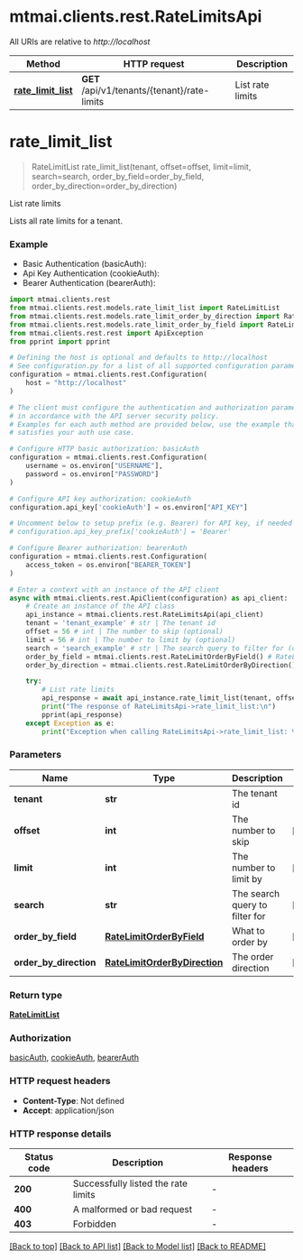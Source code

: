 # mtmai.clients.rest.RateLimitsApi

All URIs are relative to *http://localhost*

Method | HTTP request | Description
------------- | ------------- | -------------
[**rate_limit_list**](RateLimitsApi.md#rate_limit_list) | **GET** /api/v1/tenants/{tenant}/rate-limits | List rate limits


# **rate_limit_list**
> RateLimitList rate_limit_list(tenant, offset=offset, limit=limit, search=search, order_by_field=order_by_field, order_by_direction=order_by_direction)

List rate limits

Lists all rate limits for a tenant.

### Example

* Basic Authentication (basicAuth):
* Api Key Authentication (cookieAuth):
* Bearer Authentication (bearerAuth):

```python
import mtmai.clients.rest
from mtmai.clients.rest.models.rate_limit_list import RateLimitList
from mtmai.clients.rest.models.rate_limit_order_by_direction import RateLimitOrderByDirection
from mtmai.clients.rest.models.rate_limit_order_by_field import RateLimitOrderByField
from mtmai.clients.rest.rest import ApiException
from pprint import pprint

# Defining the host is optional and defaults to http://localhost
# See configuration.py for a list of all supported configuration parameters.
configuration = mtmai.clients.rest.Configuration(
    host = "http://localhost"
)

# The client must configure the authentication and authorization parameters
# in accordance with the API server security policy.
# Examples for each auth method are provided below, use the example that
# satisfies your auth use case.

# Configure HTTP basic authorization: basicAuth
configuration = mtmai.clients.rest.Configuration(
    username = os.environ["USERNAME"],
    password = os.environ["PASSWORD"]
)

# Configure API key authorization: cookieAuth
configuration.api_key['cookieAuth'] = os.environ["API_KEY"]

# Uncomment below to setup prefix (e.g. Bearer) for API key, if needed
# configuration.api_key_prefix['cookieAuth'] = 'Bearer'

# Configure Bearer authorization: bearerAuth
configuration = mtmai.clients.rest.Configuration(
    access_token = os.environ["BEARER_TOKEN"]
)

# Enter a context with an instance of the API client
async with mtmai.clients.rest.ApiClient(configuration) as api_client:
    # Create an instance of the API class
    api_instance = mtmai.clients.rest.RateLimitsApi(api_client)
    tenant = 'tenant_example' # str | The tenant id
    offset = 56 # int | The number to skip (optional)
    limit = 56 # int | The number to limit by (optional)
    search = 'search_example' # str | The search query to filter for (optional)
    order_by_field = mtmai.clients.rest.RateLimitOrderByField() # RateLimitOrderByField | What to order by (optional)
    order_by_direction = mtmai.clients.rest.RateLimitOrderByDirection() # RateLimitOrderByDirection | The order direction (optional)

    try:
        # List rate limits
        api_response = await api_instance.rate_limit_list(tenant, offset=offset, limit=limit, search=search, order_by_field=order_by_field, order_by_direction=order_by_direction)
        print("The response of RateLimitsApi->rate_limit_list:\n")
        pprint(api_response)
    except Exception as e:
        print("Exception when calling RateLimitsApi->rate_limit_list: %s\n" % e)
```



### Parameters


Name | Type | Description  | Notes
------------- | ------------- | ------------- | -------------
 **tenant** | **str**| The tenant id | 
 **offset** | **int**| The number to skip | [optional] 
 **limit** | **int**| The number to limit by | [optional] 
 **search** | **str**| The search query to filter for | [optional] 
 **order_by_field** | [**RateLimitOrderByField**](.md)| What to order by | [optional] 
 **order_by_direction** | [**RateLimitOrderByDirection**](.md)| The order direction | [optional] 

### Return type

[**RateLimitList**](RateLimitList.md)

### Authorization

[basicAuth](../README.md#basicAuth), [cookieAuth](../README.md#cookieAuth), [bearerAuth](../README.md#bearerAuth)

### HTTP request headers

 - **Content-Type**: Not defined
 - **Accept**: application/json

### HTTP response details

| Status code | Description | Response headers |
|-------------|-------------|------------------|
**200** | Successfully listed the rate limits |  -  |
**400** | A malformed or bad request |  -  |
**403** | Forbidden |  -  |

[[Back to top]](#) [[Back to API list]](../README.md#documentation-for-api-endpoints) [[Back to Model list]](../README.md#documentation-for-models) [[Back to README]](../README.md)

